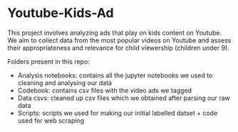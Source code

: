 # Youtube-Kids-Ad

This project involves analyzing ads that play on kids content on Youtube.
We aim to collect data from the most popular videos on Youtube and assess their appropriateness and relevance for child viewership (children under 9).

Folders present in this repo:
- Analysis notebooks: contains all the jupyter notebooks we used to cleaning and analysing our data
- Codebook: contains csv files with the video ads we tagged 
- Data csvs: cleaned up csv files which we obtained after parsing our raw data
- Scripts: scripts we used for making our initial labelled datset + code used for web scraping
